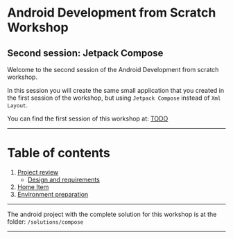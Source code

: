 # Android Development from Scratch Workshop

## Second session: Jetpack Compose

Welcome to the second session of the Android Development from scratch workshop.

In this session you will create the same small application that you created in the first session of the workshop, but using `Jetpack Compose` instead of `Xml Layout`.

You can find the first session of this workshop at: <a href="TODO">TODO</a>

---

# Table of contents

1. [Project review](docs/project-review.mdx)
    - [Design and requirements](docs/project-review.mdx#desing-and-requirements)
1. [Home Item](docs/project-review.mdx#mvvm-design-pattern)
1. [Environment preparation](docs/environment-preparation.mdx)

---

The android project with the complete solution for this workshop is at the folder: `/solutions/compose`

---

